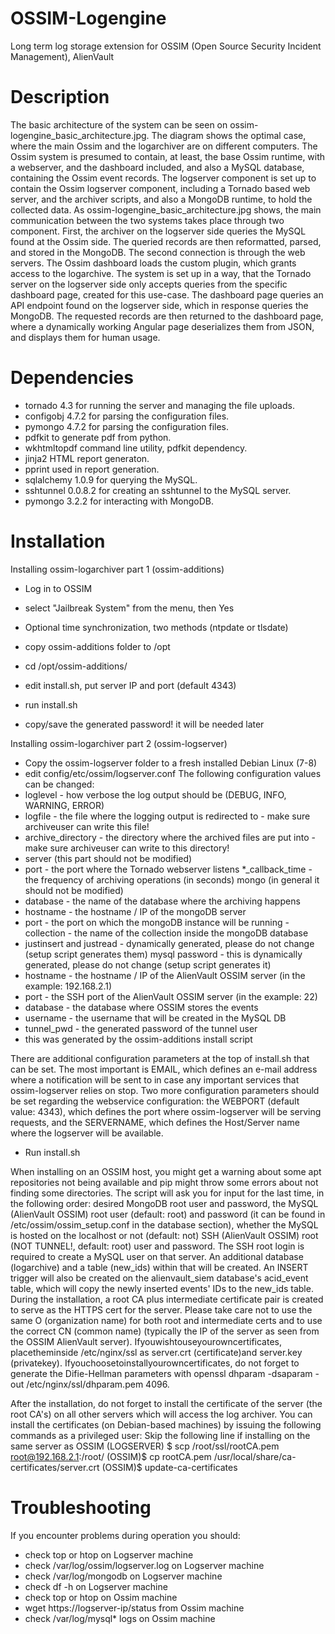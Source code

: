 # OSSIM-Logengine
Long term log storage extension for OSSIM (Open Source Security Incident Management), AlienVault
# Description

The basic architecture of the system can be seen on ossim-logengine_basic_architecture.jpg. The diagram shows the optimal case, where the main Ossim and the logarchiver are on different computers. The Ossim system is presumed to contain, at least, the base Ossim runtime, with a webserver, and the dashboard included, and also a MySQL database, containing the Ossim event records. The logserver component is set up to contain the Ossim logserver component, including a Tornado based web server, and the archiver scripts, and also a MongoDB runtime, to hold the collected data. As ossim-logengine_basic_architecture.jpg shows, the main communication between the two systems takes place through two component. First, the archiver on the logserver side queries the MySQL found at the Ossim side. The queried records are then reformatted, parsed, and stored in the MongoDB. The second connection is through the web servers. The Ossim dashboard loads the custom plugin, which grants access to the logarchive. The system is set up in a way, that the Tornado server on the logserver side only accepts queries from the specific dashboard page, created for this use-case. The dashboard page queries an API endpoint found on the logserver side, which in response queries the MongoDB. The requested records are then returned to the dashboard page, where a dynamically working Angular page deserializes them from JSON, and displays them for human usage.


# Dependencies

- tornado 4.3 for running the server and managing the file uploads.
- configobj 4.7.2 for parsing the configuration files.
- pymongo 4.7.2 for parsing the configuration files.
- pdfkit to generate pdf from python.
- wkhtmltopdf command line utility, pdfkit dependency.
- jinja2 HTML report generaton.
- pprint used in report generation.
- sqlalchemy 1.0.9 for querying the MySQL.
- sshtunnel 0.0.8.2 for creating an sshtunnel to the MySQL server.
- pymongo 3.2.2 for interacting with MongoDB.

# Installation

Installing ossim-logarchiver part 1 (ossim-additions)

- Log in to OSSIM 
- select "Jailbreak System" from the menu, then Yes
- Optional time synchronization, two methods (ntpdate or tlsdate)

- copy ossim-additions folder to /opt
- cd /opt/ossim-additions/
- edit install.sh, put server IP and port (default 4343)
- run install.sh
- copy/save the generated password! it will be needed later

Installing ossim-logarchiver part 2 (ossim-logserver)

- Copy the ossim-logserver folder to a fresh installed Debian Linux (7-8)
- edit config/etc/ossim/logserver.conf
  The following configuration values can be changed:
 - loglevel - how verbose the log output should be (DEBUG, INFO, WARNING, ERROR)
 - logfile - the file where the logging output is redirected to - make sure archiveuser can write this file!
 - archive_directory - the directory where the archived files are put into - make sure archiveuser can write to this directory!
 - server (this part should not be modified)
 - port - the port where the Tornado webserver listens
 *_callback_time - the frequency of archiving operations (in seconds)
 mongo (in general it should not be modified)
 - database - the name of the database where the archiving happens 
 - hostname - the hostname / IP of the mongoDB server 
 - port - the port on which the mongoDB instance will be running -
 collection - the name of the collection inside the mongoDB database 
 - justinsert and justread - dynamically generated, please do not change (setup script generates them)
 mysql
password - this is dynamically generated, please do not change (setup script generates it) 
 - hostname - the hostname / IP of the AlienVault OSSIM server (in the example: 192.168.2.1) 
 - port - the SSH port of the AlienVault OSSIM server (in the example: 22) 
 - database - the database where OSSIM stores the events 
 - username - the username that will be created in the MySQL DB 
 - tunnel_pwd - the generated password of the tunnel user 
 - this was generated by the ossim-additions install script
 
There are additional configuration parameters at the top of install.sh that can be set. The most important is EMAIL, which defines an e-mail address where a notification will be sent to in case any important services that ossim-logserver relies on stop. Two more configuration parameters should be set regarding the webservice configuration: the WEBPORT (default value: 4343), which defines the port where ossim-logserver will be serving requests, and the SERVERNAME, which defines the Host/Server name where the logserver will be available.

- Run install.sh

When installing on an OSSIM host, you might get a warning about some apt repositories not being available and pip might throw some errors about not finding some directories. The script will ask you for input for the last time, in the following order: desired MongoDB root user and password, the MySQL (AlienVault OSSIM) root user (default: root) and password (it can be found in /etc/ossim/ossim_setup.conf in the database section), whether the MySQL is hosted on the localhost or not (default: not) SSH (AlienVault OSSIM) root (NOT TUNNEL!, default: root) user and password. The SSH root login is required to create a MySQL user on that server. An additional database (logarchive) and a table (new_ids) within that will be created. An INSERT trigger will also be created on the alienvault_siem database's acid_event table, which will copy the newly inserted events' IDs to the new_ids table. During the installation, a root CA plus intermediate certificate pair is created to serve as the HTTPS cert for the server. Please take care not to use the same O (organization name) for both root and intermediate certs and to use the correct CN (common name) (typically the IP of the server as seen from the OSSIM AlienVault server). Ifyouwishtouseyourowncertificates, placetheminside /etc/nginx/ssl as server.crt (certificate)and server.key (privatekey). Ifyouchoosetoinstallyourowncertificates, do not forget to generate the Difie-Hellman parameters with openssl dhparam -dsaparam -out /etc/nginx/ssl/dhparam.pem 4096.

After the installation, do not forget to install the certificate of the server (the root CA's) on all other servers which will access the log archiver. You can install the certificates (on Debian-based machines) by issuing the following commands as a privileged user:
Skip the following line if installing on the same server as OSSIM (LOGSERVER)
$ scp /root/ssl/rootCA.pem root@192.168.2.1:/root/ (OSSIM)$ cp rootCA.pem /usr/local/share/ca-certificates/server.crt 
(OSSIM)$ update-ca-certificates


# Troubleshooting

If you encounter problems during operation you should:
- check top or htop on Logserver machine
- check /var/log/ossim/logserver.log on Logserver machine
- check /var/log/mongodb on Logserver machine
- check df -h on Logserver machine
- check top or htop on Ossim machine
- wget https://logserver-ip/status from Ossim machine
- check /var/log/mysql* logs on Ossim machine
